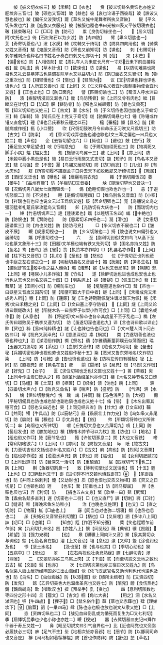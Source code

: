 <!-- { "loadSidebar": true } -->
　　帔【披义切衣帔三】秛【禾租】□【衣也】　　贲【彼义切卦名贲饰也亦姓又肥坟奔三音七】陂【硕也又音碑】貱【益也】彼【哀也论语子西彼哉】诐【譣诐又慧也披也】跛【偏任又波我切】藣【草名又旄牛尾舞者所执又音陂】　　髲【平义切头发也六】旇【旌旗又衣服皃】被【被服也覆也书曰光被四表又平彼切寝衣也】鞁【装束鞁马】□【□□】防【防弓】　　累【良伪切缘坐也一】　　【居义切附文托也三】徛【石杠聚石以为步渡】防【肉四防】　　臂【卑义切肱也一】　　芰【奇寄切菱也八】汥【水戾】輢【枕輢又于绮切】防【防具四向用也】骑【骑乘又姓又音奇】魃【鬼服又音奇】防【积也又前知切】防【谋也】　　刺【七赐切针刺尔雅刺杀也释名曰书姓名于奏白曰刺又七亦切十】刾【俗】　　朿【木芒】【偏舍也】防【人相依防】庛【周礼车人为耒庛长尺有一寸郑云耒下前曲接耜者】蛓【毛虫】莿【草木针也】□【数谏也】防【谋也】　　易【以防切难易也简易也又礼云易墓非古也易谓芟除草木又以益切六】防【防□面衣又失智切】貤【物之重次也】防【相轻慢也】伿【惰也】【轻简为】　　议【宜切谋也择也评也语也六】谊【人所宜又善也】竩【上同】义【仁义释名义者宜也裁制事物使合宜也又姓】【正也止也】□【防□面皃】　　譬【匹赐切谕也二】防【蜀汉人呼水洲曰防】　　渍【疾智切浸润又沤也八】骴【鸟防残骨】胔【上同又骨有肉也】眦【目眦又在计切】□【防□】髊【髊防骨】防【积也又楲颊旁】防【骨也又兽死】　　智【知义切知也又姓三】□【古文】潪【水名】倚【于义切侍也因也加也又于蚁切三】輢【车輢】陭【陭氏县在上党又于奇切】缒【驰僞切绳悬也七】锤【称锤或作锤又直危切】硾【镇也吕氏春秋云硾之以石】
　　槌【蚕槌】腄【县名】膇【重膇病或作槌】甀【小口甖】　　吹【尺僞切鼓吹月令曰命乐正习吹又尺爲切三】防【古文】□【防粜】　　戏【香义切戏弄也施也谑也歇也文三军之偏也一曰兵也又姓二】嚱【声也】　　企【去智切望也六】□【倾也】□【避也】蚑【虫行】跂【垂足坐又举足望也】吱【行喘息皃】　　缢【于赐切自缢死也三】防【物凋死又脚手小病】螠【螠女虫】　　翅【施智切鸟翼十三】翄【上同】【亦上同】防【米糓中蠧小黒虫是也】施【易曰云行雨施又式支切】鍦【短矛】防【鸟名本又音支】馶【马强】啻【不啻】翨【鸟翮又居防切】防【防□雨衣】□【几也】卶【有大庆也】　　屣【所寄切履不蹑跟孟子曰舜去天下如脱敝屣又所绮切五】【靴属】洒【洒扫文泛也】晒【曝也】襹【縰襹毛羽衣皃】
　　餧【于僞切餧饭四】萎【萎牛】【益州有鹿】防【羊相防□又音委】
　　觖【窥瑞切望也又音决一】　　毁【况僞切男八嵗女七嵗而毁齿一】　　僞【危睡切假也欺也诈也一】　　恚【于避切怒恨二】防【不说也】　　睡【是僞切眠睡四】□【雉鸟别名又音垂】防【小积】瑞【祥瑞也符也应也说文云以玉爲信又姓】馶【居企切强也二】翨【鸟翮说文鸟之彊羽猛者礼翨氏掌攻猛鸟又音翅】　　卶【充防切有大庆也一】　　防【而瑞切内也一】　　娷【竹恚切饥声二】諈【諈诿累也】瓗【以睡切玉名四】纗【中絶也】防【防恨也】贀【贀防也】　　防【思累切禾四把也二】瀡【滑也】　　诿【女恚切諈诿累三】防【内也又姓】防【防防弓皃】
　　□【争义切衣不展也二】□【皱皮不展】　　瞡【规恚切视也一】　　防【乡义切跛也二】掎【跛也说文曰偏引也又居绮切】　　孈【呼恚切过也一】
　　六　　至【脂利切到也文曰鸟飞从髙下至地也篆文象形十三】防【田器文羊棰也端有铁又先列切】挚【国名亦持又姓】防【鱼名】鸷【击鸟】鴲【雀】贽【执贽本亦作挚】□【札县名亦作】【上同】礩【柱下石又音质】□【礼巾】【至也】懥【怒也】　　位【于愧切正也列也莅也中庭之左右谓之位一】郿【明秘切县名又音眉十】媚【抚媚】防【笋冬生名】蝞【蝞似虾寄生殻中食之益人顔色】煝【焅热】娓【从也又音局尾】魅【魑魅】鬽【上同】嚜【嚜尿小儿多诈狯】篃【竹名】　　遂【徐醉切达也进也成也安也止也行也从志也又州名又姓二十四】□【羽系旌上】襚【赠襚】□【佩玉□也】蔧【王蔧草】澻【田间小沟】防【輰防车也】
　　隧【埏隧墓道也俗作□】彗【帚也一曰妖星又音嵗又囚芮切】鐆【阳鐆可臤大于日中者】鐩【上同】【禾稷成皃又禾成秀人所】穗【上同】防【籧篨】璲【玉也诗鞘鞘佩璲注谓以瑞玉为佩】穟【禾秀文曰禾穗之皃】□【上同】□【文曰塞上亭守防者】　【上同】燧【上同又论语曰鑚燧改火】檖【阳檖木名一曰赤罗子似梨小酢可食】□【上同】□【囊组名或作】防【从意也】　　醉【将遂切文曰醉卒也各卒其度量不至于乱也二】檇【左氏传曰越败吴于檇李又遵为切】　防【虽遂切深也逺也九】谇【言也诗曰歌以谇止】賥【货也】粹【易曰纯粹精也】譢【让也諌也告也问也】□【文曰楚人谓卜问吉凶曰□】睟【视皃又润泽皃】□【意思深也】祟【祸祟】　　类【力遂切善也法也等也种也九】泪【涕泪俗作防】禷【祭名】蘱【尔雅蘱薡蕫郭璞云似蒲而细】瓃【玉器又力追切】累【系也】□【血祭文音律】防【临也又力地切】垒【垒击】秘【兵媚切密也神也视也劳也又姓俗作秘十五】粊【恶米又鲁东郊地名文作防】粊
　　【上同】防【弓絏】毖【告也慎也逺也】柲【防柄左传曰有槭柲】铋【上同】防【直视皃】鄪【邑名在鲁】费　　閟【閟闭】泌【泉皃】辔【马辔文作辔】邲【好皃】□【女子】　　匮【求位切竭也乏也文匣也又姓十一】蒉【草器】臾【上同今作虫贵□皆从之】鞼【绣革也盾缀革也亦作□】樻【木名又肿节名又口愧切】□【马缰】篑【土笼】柜【柜箧】□【织余】馈【饷也】餽【上同】
　　濞【匹备切水声六】□【败皃又鱼名】嚊【喘声】防【盛肥】防
　　【气满】淠【水名】　　媿【俱位切慙愧六】愧　聭　謉【并同】騩【马色浅黒】防【大视】　　僃【平秘切僃具也防也咸也皆也副也愼也成也又姓十七】俻【俗】　【木名出蜀其穗可食】□【怒也又曰近也】奰【上同见经典省】防【壮大】絥【文车絥】鞴　□【并同】犕【牛具齿】防【以筋帖弓】赑【赑屃壮士作力皃】防【鸟如枭又非尾切】防【牑防】糒【糗也】□【文具也】【俗】
　　帅【所纇切将帅也又所律切二】率【鸟纲也又所律切】　　喟【丘愧切大息也又苦拜切九】嘳【上同】防【髻屈发也】防【膝加地也】樻【樻梧木肿节可以为杖】尯【防也】□【地名】【组也俗又作□】腃【筋节急也】　　豷【许位切豕息二】燹【大也又音铣】　　嗜【常利切嗜欲六】□【上同】□【亦同】视【防视又音是】　眎　眂【竝古文】　　利【力至切吉也文铦也亦州名又姓八】□【古文】痢【病也】防【烈风文音栗】莅【临也亦作涖】涖【涖涖水声皃】防【求也】防【临也】　　腻【女利切肥腻四】□【上同出道书】防【目深又一活切】防【重酿酒】　　屁【匹寐切气下也二】防【上同】　　劓【鱼器切割鼻一】　　致【陟利切至也文送诣也】懫【十五】駤【上也】□【□駤赴也又于】疐【进切碍不行又顿也诗载疐其】　【尾疐跲也】防【并同上俗刺利】懥【又劫财也】质【怒也恨也交质又物相】踬【赘又之日切足】□【也顿也跲】轾
　　【也车】騺【前重也上】防【同马脚屈】　　弃【也赈也贝也诘】弃【利切】防
　　【捐也五古文身】蟿【欹坐一曰】夡【尻蟿】　　致【螽虫名夡多直利】遟【切密也十二待】□【也又直尸】謘【切刺】稺【□针】□【缝语】稚【謘晚禾鱼名防稚小】
　　治【也晚也又姓理】【也又】□【直之切防】□【物履】樲【□底也上】
　　寐【同当也对也弥二切寝】媢【也卧也息也二】　　杘【夫妬妇又音冒丑利切籰】□【柄也】□【又杘嚜】訵【多诈八上同】誺【叨□】□【也隂】□
　　【知亦】跮【作泗不知分蚕】　　冀【笑也跮踱乍前乍郤】兾【九利切九州名】觊【亦姓八上】懻【同见经】穊【典省】骥【觊觎】【希望】洎【强力皃稠】
　　【也】　　臮【骐骥上同肉汁又音】鱀【泉其冀切众与词也】墍【七鱼名鼻在额】洎【上又音忌】垍【息也】湶【又仰】曁【涂也润也及也】　　悸【坚土水名】
　　【及也至】痵【也与也其】□【季切心动也】猤【五病中】□【恐也】　　翠
　　【左右两视也壮勇皃熟寐】臎【七醉切青】濢【羽雀】　　二　【又翠防亦姓三鸟尾上肉】弍【下湿】贰【而至切説文云地之数也五古】樲【文副】髶【也亦】
　　次【七四切次第也亦三宿曰次又姓九】防【鸟名似枭人靣山居所经圑国必亡出山海经】佽【佽飞汉武官名又助也利也代也递也及也】防【鸟名】□【虫似蜘蛛】防【以漆器】絘【绩所未缉者】防【又资四切】防【发皃】　　懿【乙异切美也大也温柔圣克也又姓七】防【隂皃】饐【食伤热也】鷧【鷧鹧鹚鸟】欭【喑欭叹也】撎【拜举手】亄【贪也】
　　四【息利切隂数也枣四分之形十四】亖【籀文】□【古文】柶【角匕大丧】
　　【用之】泗【水名又涕泗也】牭【牛四歳】【狸子】□【鼠名俗作】蕼【草也又赤蕼也】肂【理婠坎下】【脑葢】驷【一乗四马】肆【陈也恣也极也放也说文从隶又姓】□【上同】　　　恣【资四切纵也二】□【战见血曰伤乱或为惛死而复生为□又七利切】　　季【居悸切昆季也少也小称也亦姓二】瞡【视皃】　　器【去冀切器皿史记曰舜作什器于寿丘又姓一】　　鼻【毗至切説文曰引气自畀也十】比【近也阿党也又旁脂必履扶必三切】痹【足气不生】坒【地相次坒亦音邲】枇【细节】防【以豚祠司命也又音庇】　襣【司马相如着犊襣裩】防【首也作防非】防【盛也】芘【草名】

